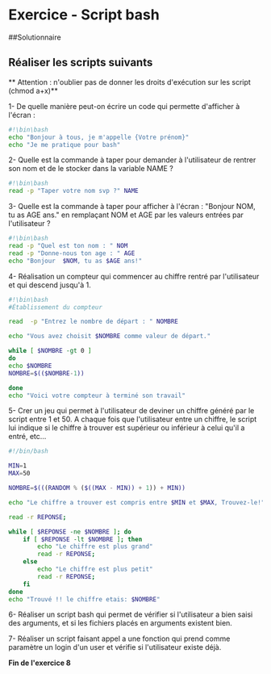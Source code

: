 ﻿# Exercice  - Script bash

##Solutionnaire

## Réaliser les scripts suivants

** Attention : n'oublier pas de donner les droits d'exécution sur les script (chmod a+x)**

1- De quelle manière peut-on écrire un code qui permette d'afficher à l'écran :

```bash
#!\bin\bash
echo "Bonjour à tous, je m'appelle {Votre prénom}"
echo "Je me pratique pour bash"
```

2- Quelle est la commande à taper pour demander à l'utilisateur de rentrer son nom et de le stocker dans la variable NAME ?

```bash
#!\bin\bash
read -p "Taper votre nom svp ?" NAME
```

3- Quelle est la commande à taper pour afficher à l'écran : "Bonjour NOM, tu as AGE ans." en remplaçant NOM et AGE par les valeurs entrées par l'utilisateur ?

```bash
#!\bin\bash
read -p "Quel est ton nom : " NOM
read -p "Donne-nous ton age : " AGE
echo "Bonjour  $NOM, tu as $AGE ans!"
```

4- Réalisation un compteur  qui commencer au chiffre rentré par l'utilisateur et qui descend jusqu'à 1.

```bash
#!\bin\bash
#Établissement du compteur

read  -p "Entrez le nombre de départ : " NOMBRE

echo "Vous avez choisit $NOMBRE comme valeur de départ."

while [ $NOMBRE -gt 0 ]
do
echo $NOMBRE
NOMBRE=$(($NOMBRE-1))

done
echo "Voici votre compteur à terminé son travail"
```

5- Crer un jeu qui permet à l'utilisateur de deviner un chiffre généré par le script entre 1 et 50. A chaque fois que l'utilisateur entre un chiffre, le script lui indique si le chiffre à trouver est supérieur ou inférieur à celui qu'il a entré, etc…

```bash
#!/bin/bash

MIN=1
MAX=50

NOMBRE=$(((RANDOM % ($((MAX - MIN)) + 1)) + MIN))

echo "Le chiffre a trouver est compris entre $MIN et $MAX, Trouvez-le!"

read -r REPONSE;

while [ $REPONSE -ne $NOMBRE ]; do
    if [ $REPONSE -lt $NOMBRE ]; then
        echo "Le chiffre est plus grand"
        read -r REPONSE;
    else
        echo "Le chiffre est plus petit"
        read -r REPONSE;
    fi
done
echo "Trouvé !! le chiffre etais: $NOMBRE"
```

6- Réaliser un script bash qui permet de vérifier si l'utilisateur a bien saisi des arguments, et si les fichiers placés en arguments existent bien.

7- Réaliser un script faisant appel a une fonction qui prend comme paramètre un login d'un user et vérifie si l'utilisateur existe déjà.

**Fin de l'exercice 8**
